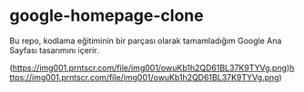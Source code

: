# google-homepage-clone
Bu repo, kodlama eğitiminin bir parçası olarak tamamladığım Google Ana Sayfası tasarımını içerir.

(https://img001.prntscr.com/file/img001/owuKb1h2QD61BL37K9TYVg.png)https://img001.prntscr.com/file/img001/owuKb1h2QD61BL37K9TYVg.png)
